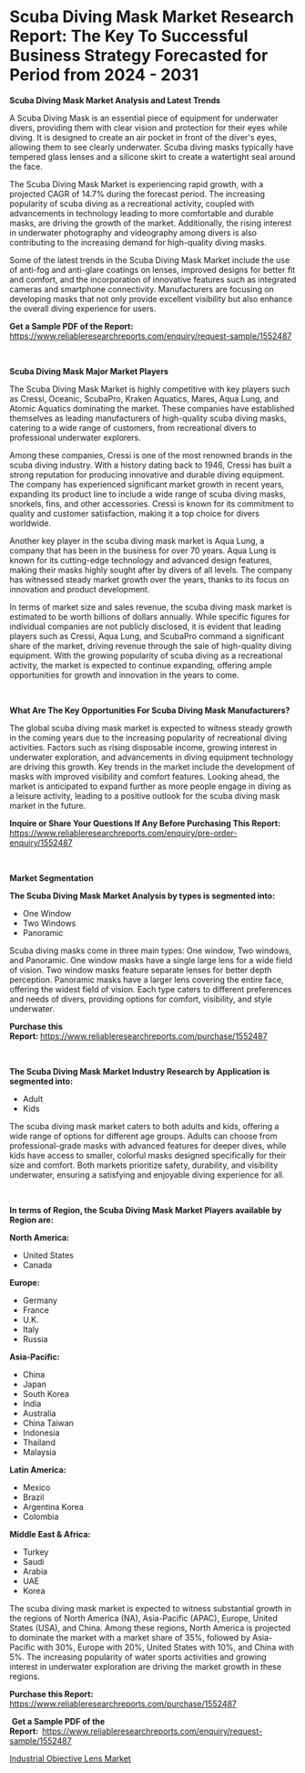 <p><h1>Scuba Diving Mask Market Research Report: The Key To Successful Business Strategy Forecasted for Period from 2024 - 2031</h1></p><p><strong>Scuba Diving Mask Market Analysis and Latest Trends</strong></p>
<p><p>A Scuba Diving Mask is an essential piece of equipment for underwater divers, providing them with clear vision and protection for their eyes while diving. It is designed to create an air pocket in front of the diver's eyes, allowing them to see clearly underwater. Scuba diving masks typically have tempered glass lenses and a silicone skirt to create a watertight seal around the face.</p><p>The Scuba Diving Mask Market is experiencing rapid growth, with a projected CAGR of 14.7% during the forecast period. The increasing popularity of scuba diving as a recreational activity, coupled with advancements in technology leading to more comfortable and durable masks, are driving the growth of the market. Additionally, the rising interest in underwater photography and videography among divers is also contributing to the increasing demand for high-quality diving masks.</p><p>Some of the latest trends in the Scuba Diving Mask Market include the use of anti-fog and anti-glare coatings on lenses, improved designs for better fit and comfort, and the incorporation of innovative features such as integrated cameras and smartphone connectivity. Manufacturers are focusing on developing masks that not only provide excellent visibility but also enhance the overall diving experience for users.</p></p>
<p><strong>Get a Sample PDF of the Report:&nbsp;</strong> <a href="https://www.reliableresearchreports.com/enquiry/request-sample/1552487">https://www.reliableresearchreports.com/enquiry/request-sample/1552487</a></p>
<p>&nbsp;</p>
<p><strong>Scuba Diving Mask Major Market Players</strong></p>
<p><p>The Scuba Diving Mask Market is highly competitive with key players such as Cressi, Oceanic, ScubaPro, Kraken Aquatics, Mares, Aqua Lung, and Atomic Aquatics dominating the market. These companies have established themselves as leading manufacturers of high-quality scuba diving masks, catering to a wide range of customers, from recreational divers to professional underwater explorers.</p><p>Among these companies, Cressi is one of the most renowned brands in the scuba diving industry. With a history dating back to 1946, Cressi has built a strong reputation for producing innovative and durable diving equipment. The company has experienced significant market growth in recent years, expanding its product line to include a wide range of scuba diving masks, snorkels, fins, and other accessories. Cressi is known for its commitment to quality and customer satisfaction, making it a top choice for divers worldwide.</p><p>Another key player in the scuba diving mask market is Aqua Lung, a company that has been in the business for over 70 years. Aqua Lung is known for its cutting-edge technology and advanced design features, making their masks highly sought after by divers of all levels. The company has witnessed steady market growth over the years, thanks to its focus on innovation and product development.</p><p>In terms of market size and sales revenue, the scuba diving mask market is estimated to be worth billions of dollars annually. While specific figures for individual companies are not publicly disclosed, it is evident that leading players such as Cressi, Aqua Lung, and ScubaPro command a significant share of the market, driving revenue through the sale of high-quality diving equipment. With the growing popularity of scuba diving as a recreational activity, the market is expected to continue expanding, offering ample opportunities for growth and innovation in the years to come.</p></p>
<p>&nbsp;</p>
<p><strong>What Are The Key Opportunities For Scuba Diving Mask Manufacturers?</strong></p>
<p><p>The global scuba diving mask market is expected to witness steady growth in the coming years due to the increasing popularity of recreational diving activities. Factors such as rising disposable income, growing interest in underwater exploration, and advancements in diving equipment technology are driving this growth. Key trends in the market include the development of masks with improved visibility and comfort features. Looking ahead, the market is anticipated to expand further as more people engage in diving as a leisure activity, leading to a positive outlook for the scuba diving mask market in the future.</p></p>
<p><strong>Inquire or Share Your Questions If Any Before Purchasing This Report:</strong> <a href="https://www.reliableresearchreports.com/enquiry/pre-order-enquiry/1552487">https://www.reliableresearchreports.com/enquiry/pre-order-enquiry/1552487</a></p>
<p>&nbsp;</p>
<p><strong>Market Segmentation</strong></p>
<p><strong>The Scuba Diving Mask Market Analysis by types is segmented into:</strong></p>
<p><ul><li>One Window</li><li>Two Windows</li><li>Panoramic</li></ul></p>
<p><p>Scuba diving masks come in three main types: One window, Two windows, and Panoramic. One window masks have a single large lens for a wide field of vision. Two window masks feature separate lenses for better depth perception. Panoramic masks have a larger lens covering the entire face, offering the widest field of vision. Each type caters to different preferences and needs of divers, providing options for comfort, visibility, and style underwater.</p></p>
<p><strong>Purchase this Report:&nbsp;</strong><a href="https://www.reliableresearchreports.com/purchase/1552487">https://www.reliableresearchreports.com/purchase/1552487</a></p>
<p>&nbsp;</p>
<p><strong>The Scuba Diving Mask Market Industry Research by Application is segmented into:</strong></p>
<p><ul><li>Adult</li><li>Kids</li></ul></p>
<p><p>The scuba diving mask market caters to both adults and kids, offering a wide range of options for different age groups. Adults can choose from professional-grade masks with advanced features for deeper dives, while kids have access to smaller, colorful masks designed specifically for their size and comfort. Both markets prioritize safety, durability, and visibility underwater, ensuring a satisfying and enjoyable diving experience for all.</p></p>
<p>&nbsp;</p>
<p><strong>In terms of Region, the Scuba Diving Mask Market Players available by Region are:</strong></p>
<p>
    <p> <strong> North America: </strong>
        <ul>
            <li>United States</li>
            <li>Canada</li>
        </ul>
        </p> 
    <p> <strong> Europe: </strong>
        <ul>
            <li>Germany</li>
            <li>France</li>
            <li>U.K.</li>
            <li>Italy</li>
            <li>Russia</li>
        </ul>
        </p> 
    <p> <strong> Asia-Pacific: </strong>
        <ul>
            <li>China</li>
            <li>Japan</li>
            <li>South Korea</li>
            <li>India</li>
            <li>Australia</li>
            <li>China Taiwan</li>
            <li>Indonesia</li>
            <li>Thailand</li>
            <li>Malaysia</li>
        </ul>
        </p> 
    <p> <strong> Latin America: </strong>
        <ul>
            <li>Mexico</li>
            <li>Brazil</li>
            <li>Argentina Korea</li>
            <li>Colombia</li>
        </ul>
        </p> 
    <p> <strong> Middle East & Africa: </strong>
        <ul>
            <li>Turkey</li>
            <li>Saudi</li>
            <li>Arabia</li>
            <li>UAE</li>
            <li>Korea</li>
        </ul>
    </p>
    </p>
<p><p>The scuba diving mask market is expected to witness substantial growth in the regions of North America (NA), Asia-Pacific (APAC), Europe, United States (USA), and China. Among these regions, North America is projected to dominate the market with a market share of 35%, followed by Asia-Pacific with 30%, Europe with 20%, United States with 10%, and China with 5%. The increasing popularity of water sports activities and growing interest in underwater exploration are driving the market growth in these regions.</p></p>
<p><strong>Purchase this Report: </strong><a href="https://www.reliableresearchreports.com/purchase/1552487">https://www.reliableresearchreports.com/purchase/1552487</a></p>
<p>&nbsp;<strong>Get a Sample PDF of the Report:&nbsp;&nbsp;</strong><a href="https://www.reliableresearchreports.com/enquiry/request-sample/1552487">https://www.reliableresearchreports.com/enquiry/request-sample/1552487</a></p>
<p><strong></strong></p>
<p><p><a href="https://github.com/GroverBarry/Market-Research-Report-List-4/blob/main/industrial-objective-lens-market.md">Industrial Objective Lens Market</a></p></p>